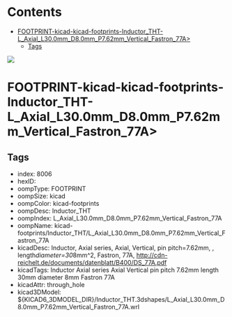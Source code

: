 



Contents
========

* [FOOTPRINT-kicad-kicad-footprints-Inductor_THT-L_Axial_L30.0mm_D8.0mm_P7.62mm_Vertical_Fastron_77A>](#footprint-kicad-kicad-footprints-inductor_tht-l_axial_l300mm_d80mm_p762mm_vertical_fastron_77a)
	* [Tags](#tags)
  
![][im]
# FOOTPRINT-kicad-kicad-footprints-Inductor_THT-L_Axial_L30.0mm_D8.0mm_P7.62mm_Vertical_Fastron_77A>

## Tags

- index: 8006
- hexID: 
- oompType: FOOTPRINT
- oompSize: kicad
- oompColor: kicad-footprints
- oompDesc: Inductor_THT
- oompIndex: L_Axial_L30.0mm_D8.0mm_P7.62mm_Vertical_Fastron_77A
- oompName: kicad-footprints/Inductor_THT/L_Axial_L30.0mm_D8.0mm_P7.62mm_Vertical_Fastron_77A
- kicadDesc: Inductor, Axial series, Axial, Vertical, pin pitch=7.62mm, , length*diameter=30*8mm^2, Fastron, 77A, http://cdn-reichelt.de/documents/datenblatt/B400/DS_77A.pdf
- kicadTags: Inductor Axial series Axial Vertical pin pitch 7.62mm  length 30mm diameter 8mm Fastron 77A
- kicadAttr: through_hole
- kicad3DModel: ${KICAD6_3DMODEL_DIR}/Inductor_THT.3dshapes/L_Axial_L30.0mm_D8.0mm_P7.62mm_Vertical_Fastron_77A.wrl



[im]: image.png
